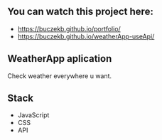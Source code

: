 ## You can watch this project here:
- https://buczekb.github.io/portfolio/
- https://buczekb.github.io/weatherApp-useApi/

## WeatherApp aplication

Check weather everywhere u want. 


## Stack

- JavaScript
- CSS
- API
